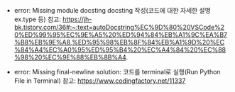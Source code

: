 * error: Missing module docsting
docsting 작성(코드에 대한 자세한 설명 ex.type 등)
참고: https://jh-bk.tistory.com/36#:~:text=autoDocstring%EC%9D%80%20VSCode%20%ED%99%95%EC%9E%A5%20%ED%94%84%EB%A1%9C%EA%B7%B8%EB%9E%A8,%ED%95%98%EB%8F%84%EB%A1%9D%20%EC%84%A4%EC%A0%95%ED%95%B4%20%EC%A4%84%20%EC%88%98%20%EC%9E%88%EB%8B%A4.

* error: Missing final-newline
solution: 코드를 terminal로 실행(Run Python File in Terminal)
참고: https://www.codingfactory.net/11337
